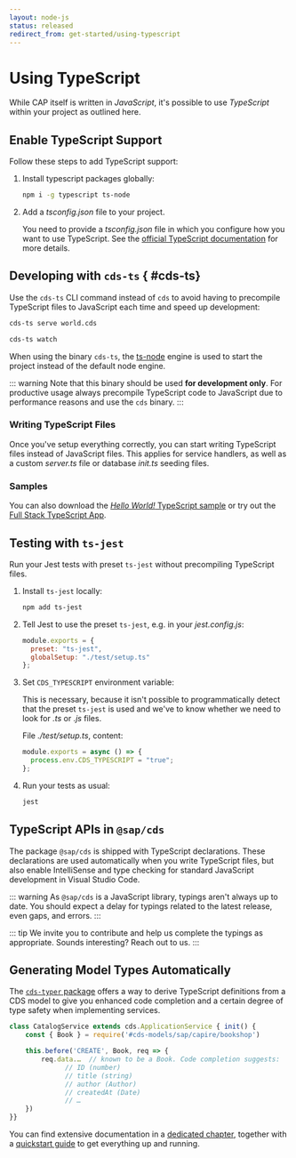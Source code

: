 ```yaml
---
layout: node-js
status: released
redirect_from: get-started/using-typescript
---
```


# Using TypeScript

While CAP itself is written in _JavaScript_, it's possible to use _TypeScript_ within your project as outlined here.


## Enable TypeScript Support

Follow these steps to add TypeScript support:

1. Install typescript packages globally:

    ```sh
    npm i -g typescript ts-node
    ```

2. Add a _tsconfig.json_ file to your project.

    You need to provide a _tsconfig.json_ file in which you configure how you want
    to use TypeScript. See the [official TypeScript documentation](https://www.typescriptlang.org/docs/handbook/tsconfig-json.html) for more details.



## Developing with `cds-ts` { #cds-ts}

Use the `cds-ts` CLI command instead of `cds` to avoid having to precompile TypeScript files to JavaScript each time and speed up development:

```sh
cds-ts serve world.cds
```

```sh
cds-ts watch
```

When using the binary `cds-ts`, the [ts-node](https://github.com/TypeStrong/ts-node) engine is used to start the project instead of the default node engine.

::: warning
Note that this binary should be used **for development only**. For productive usage
always precompile TypeScript code to JavaScript due to performance reasons and use the `cds` binary.
:::


### Writing TypeScript Files

Once you've setup everything correctly, you can start writing TypeScript files
instead of JavaScript files. This applies for service handlers, as well as a custom _server.ts_ file or database _init.ts_ seeding files.

### Samples

You can also download the [*Hello World!* TypeScript sample](https://github.com/SAP-samples/cloud-cap-samples/tree/master/hello) or try out the [Full Stack TypeScript App](https://github.com/SAP-samples/btp-full-stack-typescript-app).

## Testing with `ts-jest`

Run your Jest tests with preset `ts-jest` without precompiling TypeScript files.

1. Install `ts-jest` locally:

    ```sh
    npm add ts-jest
    ```

2. Tell Jest to use the preset `ts-jest`, e.g. in your _jest.config.js_:

    ```js
    module.exports = {
      preset: "ts-jest",
      globalSetup: "./test/setup.ts"
    };
    ```

3. Set `CDS_TYPESCRIPT` environment variable:

    This is necessary, because it isn't possible to programmatically detect that the preset `ts-jest` is used and we've to
    know whether we need to look for _.ts_ or _.js_ files.

    File _./test/setup.ts_, content:

    ```js
    module.exports = async () => {
      process.env.CDS_TYPESCRIPT = "true";
    };
    ```

4. Run your tests as usual:

    ```sh
    jest
    ```



## TypeScript APIs in `@sap/cds`

The package `@sap/cds` is shipped with TypeScript declarations. These declarations are used automatically when you write TypeScript files, but also enable IntelliSense and type checking for standard JavaScript development in Visual Studio Code.

::: warning
As `@sap/cds` is a JavaScript library, typings aren't always up to date. You should expect a delay for typings related to the latest release, even gaps, and errors.
:::

::: tip
We invite you to contribute and help us complete the typings as appropriate. Sounds interesting? Reach out to us.
:::



## Generating Model Types Automatically

The [`cds-typer` package](https://www.npmjs.com/package/@cap-js/cds-typer) offers a way to derive TypeScript definitions from a CDS model to give you enhanced code completion and a certain degree of type safety when implementing services.

```js
class CatalogService extends cds.ApplicationService { init() {
    const { Book } = require('#cds-models/sap/capire/bookshop')

    this.before('CREATE', Book, req => {
        req.data.…  // known to be a Book. Code completion suggests:
              // ID (number)
              // title (string)
              // author (Author)
              // createdAt (Date)
              // …
    })
}}
```

You can find extensive documentation in a [dedicated chapter](../tools/cds-typer), together with a [quickstart guide](../tools/cds-typer#cds-typer-vscode) to get everything up and running.

